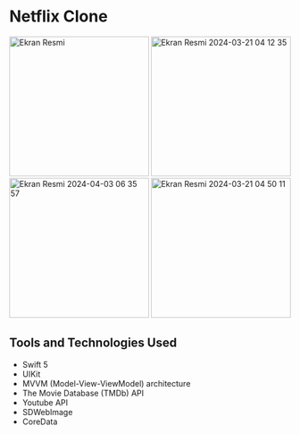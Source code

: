 # Netflix Clone

<img width="250" alt="Ekran Resmi" src="https://github.com/erenoske/NetflixClone/assets/108978390/d2ff1c78-d821-41ce-b4cc-4c07a51dd947">
<img width="250" alt="Ekran Resmi 2024-03-21 04 12 35" src="https://github.com/erenoske/NetflixClone/assets/108978390/0743e422-fc24-4d9a-bfe6-f5d977fbd4ed">
<img width="250" alt="Ekran Resmi 2024-04-03 06 35 57" src="https://github.com/erenoske/NetflixClone/assets/108978390/1384ce33-e671-4c92-a046-def5799f7c95">
<img width="250" alt="Ekran Resmi 2024-03-21 04 50 11" src="https://github.com/erenoske/NetflixClone/assets/108978390/749622c8-bee4-4980-a3b4-b76e1b08522a">

## Tools and Technologies Used

- Swift 5
- UIKit
- MVVM (Model-View-ViewModel) architecture
- The Movie Database (TMDb) API
- Youtube API
- SDWebImage
- CoreData
